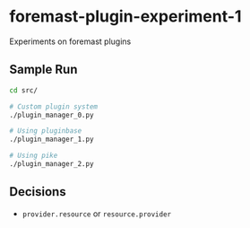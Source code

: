 # foremast-plugin-experiment-1
Experiments on foremast plugins

## Sample Run

```bash
cd src/

# Custom plugin system
./plugin_manager_0.py

# Using pluginbase
./plugin_manager_1.py

# Using pike
./plugin_manager_2.py
```

## Decisions

* `provider.resource` or `resource.provider`
